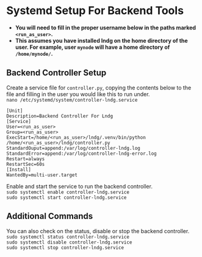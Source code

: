 # Systemd Setup For Backend Tools

- **You will need to fill in the proper username below in the paths marked `<run_as_user>`.**
- **This assumes you have installed lndg on the home directory of the user. For example, user `mynode` will have a home directory of `/home/mynode/`.**

## Backend Controller Setup
Create a service file for `controller.py`, copying the contents below to the file and filling in the user you would like this to run under.  
`nano /etc/systemd/system/controller-lndg.service`
```
[Unit]
Description=Backend Controller For Lndg
[Service]
User=<run_as_user>
Group=<run_as_user>
ExecStart=/home/<run_as_user>/lndg/.venv/bin/python /home/<run_as_user>/lndg/controller.py
StandardOuput=append:/var/log/controller-lndg.log
StandardError=append:/var/log/controller-lndg-error.log
Restart=always
RestartSec=60s
[Install]
WantedBy=multi-user.target
```
Enable and start the service to run the backend controller.  
`sudo systemctl enable controller-lndg.service`  
`sudo systemctl start controller-lndg.service`

## Additional Commands
You can also check on the status, disable or stop the backend controller.  
`sudo systemctl status controller-lndg.service`  
`sudo systemctl disable controller-lndg.service`  
`sudo systemctl stop controller-lndg.service`  
